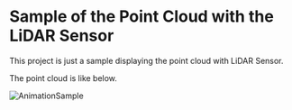 # Sample of the Point Cloud with the LiDAR Sensor

This project is just a sample displaying the point cloud with LiDAR Sensor.

The point cloud is like below.

![AnimationSample](https://user-images.githubusercontent.com/208165/151310252-de39145a-bf7d-4aa9-95c0-257d4a487db2.gif)
